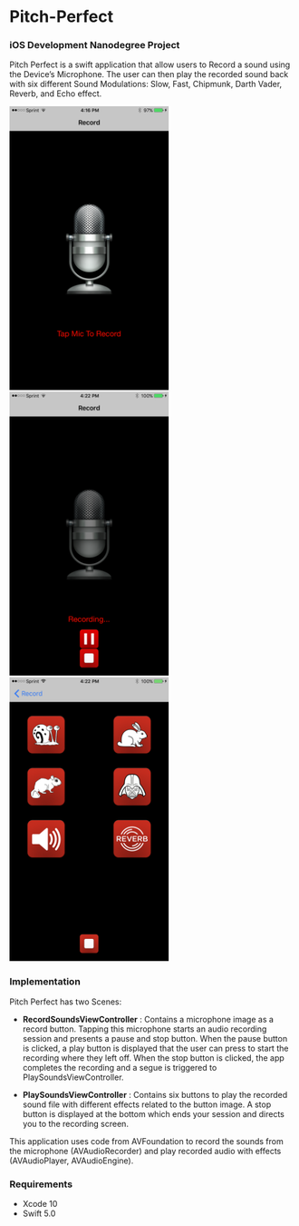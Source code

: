 # Pitch-Perfect
### iOS Development Nanodegree Project


Pitch Perfect is a swift application that allow users to Record a sound using the Device’s Microphone. The user can then play the recorded sound back with six different Sound Modulations:  Slow, Fast, Chipmunk, Darth Vader, Reverb, and Echo effect.


 <img src="ScreenShots/IMG_0219.PNG" height="500">  <img src="ScreenShots/IMG_0223.PNG" height="500">  <img src="ScreenShots/IMG_0225.PNG" height="500">

### Implementation

Pitch Perfect has two Scenes:

* __RecordSoundsViewController__ : Contains a microphone image as a record button. Tapping this microphone starts an audio recording session and presents a pause and stop button. When the pause button is clicked, a play button is displayed that the user can press to start the recording where they left off. When the stop button is clicked, the app completes the recording and a segue is triggered to PlaySoundsViewController.

* __PlaySoundsViewController__ : Contains six buttons to play the recorded sound file with different effects related to the button image. A stop button is displayed at the bottom which ends your session and directs you to the recording screen.

This application uses code from AVFoundation to record the sounds from the microphone (AVAudioRecorder) and play recorded audio with effects (AVAudioPlayer, AVAudioEngine).

### Requirements
* Xcode 10
* Swift 5.0
